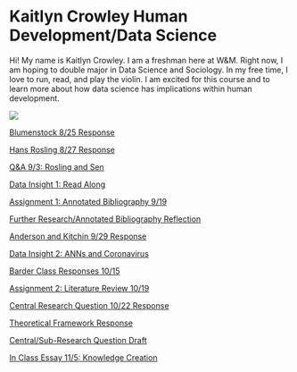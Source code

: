 # Kaitlyn Crowley Human Development/Data Science

Hi!  My name is Kaitlyn Crowley.  I am a freshman here at W&M.  Right now, I am hoping to double major in Data Science and Sociology.  In my free time, I love to run, read, and play the violin.  I am excited for this course and to learn more about how data science has implications within human development.

![](CrowleyImage.jpg)

[Blumenstock 8/25 Response](blumenstock.md)

[Hans Rosling 8/27 Response](hansrosling.md)

[Q&A 9/3: Rosling and Sen](rosling&senQ&A.md)

[Data Insight 1: Read Along](datainsight1.md)

[Assignment 1: Annotated Bibliography 9/19](annotatedbibliography.md)

[Further Research/Annotated Bibliography Reflection](further_research.md)

[Anderson and Kitchin 9/29 Response](anderson_and_kitchin.md)

[Data Insight 2: ANNs and Coronavirus](data_insight2.md)

[Barder Class Responses 10/15](barder_responses.md)

[Assignment 2: Literature Review 10/19](literature_review.md)

[Central Research Question 10/22 Response](crq_response.md)

[Theoretical Framework Response](theoretical_framework.md)

[Central/Sub-Research Question Draft](crqs.md)

[In Class Essay 11/5: Knowledge Creation](knowledge_creation.md)
